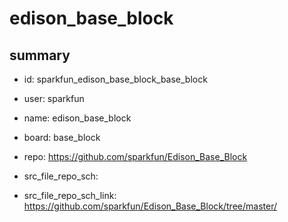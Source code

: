 # edison_base_block
 
## summary 
* id: sparkfun_edison_base_block_base_block
* user: sparkfun
* name: edison_base_block
* board: base_block
* repo: https://github.com/sparkfun/Edison_Base_Block



* src_file_repo_sch: 
* src_file_repo_sch_link: https://github.com/sparkfun/Edison_Base_Block/tree/master/




